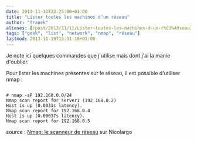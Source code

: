 ```yaml
---
date: 2013-11-11T22:25:00+01:00
title: "Lister toutes les machines d'un réseau"
author: "franek"
aliases: [/post/2013/11/11/Lister-toutes-les-machines-d-un-r%C3%A9seau]
tags: ["geek", "list", "network", "nmap", "réseau"]
lastmod: 2013-11-19T13:31:18+01:00
---
```

Je note ici quelques commandes que j'utilise mais dont j'ai la manie d'oublier.

Pour lister les machines présentes sur le réseau, il est possible d'utiliser nmap :

```

# nmap -sP 192.168.0.0/24
Nmap scan report for server1 (192.168.0.2)
Host is up (0.0031s latency).
Nmap scan report for 192.168.0.4
Host is up (0.00037s latency).
Nmap scan report for 192.168.0.5
```

source : [Nmap: le scanneur de réseau](http://blog.nicolargo.com/2007/08/nmap-le-scanneur-de-reseau.html) sur Nicolargo
